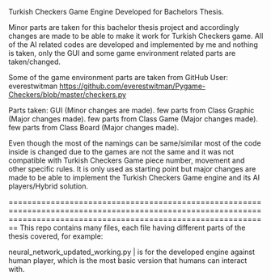 Turkish Checkers Game Engine Developed for Bachelors Thesis.


Minor parts are taken for this bachelor thesis project and accordingly changes are made to be able to make it work for Turkish Checkers game. All of the AI related codes are developed and implemented by me and nothing is taken, only the GUI and some game environment related parts are taken/changed.

Some of the game environment parts are taken from GitHub User: everestwitman
https://github.com/everestwitman/Pygame-Checkers/blob/master/checkers.py

Parts taken: 
GUI (Minor changes are made).
few parts from Class Graphic (Major changes made).
few parts from Class Game (Major changes made).
few parts from Class Board (Major changes made).

Even though the most of the namings can be same/similar most of the code inside is changed due to the games are not the same and it was not compatible with Turkish Checkers Game piece number, movement and other specific rules.
It is only used as starting point but major changes are made to be able to implement the Turkish Checkers Game engine and its AI players/Hybrid solution.


====================================================================================================================================================================
This repo contains many files, each file having different parts of the thesis covered, for example: 

neural_network_updated_working.py | is for the developed engine against human player, which is the most basic version that humans can interact with.
